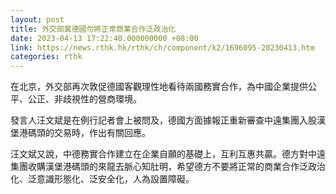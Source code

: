 ```yaml
---
layout: post
title: 外交部冀德國勿將正常商業合作泛政治化
date: 2023-04-13 17:22:40.000000000 +08:00
link: https://news.rthk.hk/rthk/ch/component/k2/1696095-20230413.htm
categories: rthk
---
```


在北京，外交部再次敦促德國客觀理性地看待兩國務實合作，為中國企業提供公平、公正、非歧視性的營商環境。

發言人汪文斌是在例行記者會上被問及，德國方面據報正重新審查中遠集團入股漢堡港碼頭的交易時，作出有關回應。

汪文斌又說，中德務實合作建立在企業自願的基礎上，互利互惠共贏。德方對中遠集團收購漢堡港碼頭的來龍去脈心知肚明，希望德方不要將正常的商業合作泛政治化、泛意識形態化、泛安全化，人為設置障礙。
